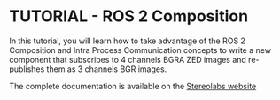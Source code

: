 # TUTORIAL - ROS 2 Composition

In this tutorial, you will learn how to take advantage of the ROS 2 Composition and Intra Process Communication concepts to write a new component that subscribes to 4 channels BGRA ZED images and re-publishes them as 3 channels BGR images.

The complete documentation is available on the [Stereolabs website](https://www.stereolabs.com/docs/ros2/130_ros2-composition/)
